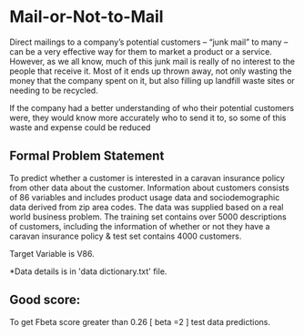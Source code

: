 # Mail-or-Not-to-Mail

Direct mailings to a company’s potential customers – “junk mail” to many – can be a very effective way for them
to market a product or a service. However, as we all know, much of this junk mail is really of no interest to the
people that receive it. Most of it ends up thrown away, not only wasting the money that the company spent on it,
but also filling up landfill waste sites or needing to be recycled.

If the company had a better understanding of who their potential customers were, they would know more
accurately who to send it to, so some of this waste and expense could be reduced

## Formal Problem Statement
To predict whether a customer is interested in a caravan insurance policy from other data about the
customer. Information about customers consists of 86 variables and includes product usage data and sociodemographic
data derived from zip area codes. The data was supplied based on a real world business problem.
The training set contains over 5000 descriptions of customers, including the information of whether or not they
have a caravan insurance policy & test set contains 4000 customers.

Target Variable is V86.

*Data details is in 'data dictionary.txt' file.


## Good score:

To get Fbeta score greater than 0.26 [ beta =2 ] test data predictions.
